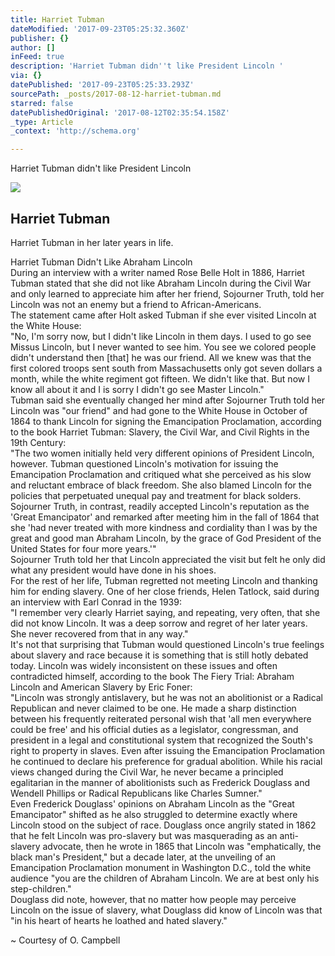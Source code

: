 ```yaml
---
title: Harriet Tubman
dateModified: '2017-09-23T05:25:32.360Z'
publisher: {}
author: []
inFeed: true
description: 'Harriet Tubman didn''t like President Lincoln '
via: {}
datePublished: '2017-09-23T05:25:33.293Z'
sourcePath: _posts/2017-08-12-harriet-tubman.md
starred: false
datePublishedOriginal: '2017-08-12T02:35:54.158Z'
_type: Article
_context: 'http://schema.org'

---
```

Harriet Tubman didn't like President Lincoln 

<article style=""><img src="https://the-grid-user-content.s3-us-west-2.amazonaws.com/7605a663-8982-4381-9e3a-f250532fed4f.jpg" /><h1>Harriet Tubman</h1><p>Harriet Tubman in her later years in life.</p></article>

Harriet Tubman Didn't Like Abraham Lincoln  
During an interview with a writer named Rose Belle Holt in 1886, Harriet Tubman stated that she did not like Abraham Lincoln during the Civil War and only learned to appreciate him after her friend, Sojourner Truth, told her Lincoln was not an enemy but a friend to African-Americans.  
The statement came after Holt asked Tubman if she ever visited Lincoln at the White House:  
"No, I'm sorry now, but I didn't like Lincoln in them days. I used to go see Missus Lincoln, but I never wanted to see him. You see we colored people didn't understand then \[that\] he was our friend. All we knew was that the first colored troops sent south from Massachusetts only got seven dollars a month, while the white regiment got fifteen. We didn't like that. But now I know all about it and I is sorry I didn't go see Master Lincoln."  
Tubman said she eventually changed her mind after Sojourner Truth told her Lincoln was "our friend" and had gone to the White House in October of 1864 to thank Lincoln for signing the Emancipation Proclamation, according to the book Harriet Tubman: Slavery, the Civil War, and Civil Rights in the 19th Century:  
"The two women initially held very different opinions of President Lincoln, however. Tubman questioned Lincoln's motivation for issuing the Emancipation Proclamation and critiqued what she perceived as his slow and reluctant embrace of black freedom. She also blamed Lincoln for the policies that perpetuated unequal pay and treatment for black solders. Sojourner Truth, in contrast, readily accepted Lincoln's reputation as the 'Great Emancipator' and remarked after meeting him in the fall of 1864 that she 'had never treated with more kindness and cordiality than I was by the great and good man Abraham Lincoln, by the grace of God President of the United States for four more years.'"  
Sojourner Truth told her that Lincoln appreciated the visit but felt he only did what any president would have done in his shoes.  
For the rest of her life, Tubman regretted not meeting Lincoln and thanking him for ending slavery. One of her close friends, Helen Tatlock, said during an interview with Earl Conrad in the 1939:  
"I remember very clearly Harriet saying, and repeating, very often, that she did not know Lincoln. It was a deep sorrow and regret of her later years. She never recovered from that in any way."  
It's not that surprising that Tubman would questioned Lincoln's true feelings about slavery and race because it is something that is still hotly debated today. Lincoln was widely inconsistent on these issues and often contradicted himself, according to the book The Fiery Trial: Abraham Lincoln and American Slavery by Eric Foner:  
"Lincoln was strongly antislavery, but he was not an abolitionist or a Radical Republican and never claimed to be one. He made a sharp distinction between his frequently reiterated personal wish that 'all men everywhere could be free' and his official duties as a legislator, congressman, and president in a legal and constitutional system that recognized the South's right to property in slaves. Even after issuing the Emancipation Proclamation he continued to declare his preference for gradual abolition. While his racial views changed during the Civil War, he never became a principled egalitarian in the manner of abolitionists such as Frederick Douglass and Wendell Phillips or Radical Republicans like Charles Sumner."  
Even Frederick Douglass' opinions on Abraham Lincoln as the "Great Emancipator" shifted as he also struggled to determine exactly where Lincoln stood on the subject of race. Douglass once angrily stated in 1862 that he felt Lincoln was pro-slavery but was masquerading as an anti-slavery advocate, then he wrote in 1865 that Lincoln was "emphatically, the black man's President," but a decade later, at the unveiling of an Emancipation Proclamation monument in Washington D.C., told the white audience "you are the children of Abraham Lincoln. We are at best only his step-children."  
Douglass did note, however, that no matter how people may perceive Lincoln on the issue of slavery, what Douglass did know of Lincoln was that "in his heart of hearts he loathed and hated slavery."

~ Courtesy of O. Campbell